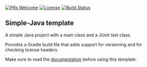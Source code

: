 [![PRs Welcome](https://img.shields.io/badge/PRs-welcome-brightgreen.svg?style=flat-square)](http://makeapullrequest.com)
[![License](https://img.shields.io/badge/License-Apache%202.0-blue.svg)](https://github.com/boothub-org/boothub-template-simple-java/blob/master/LICENSE)
[![Build Status](https://img.shields.io/travis/boothub-org/boothub-template-simple-java/master.svg?label=Build)](https://travis-ci.org/boothub-org/boothub-template-simple-java)
## Simple-Java template ##

A simple Java project with a main class and a JUnit test class.

Provides a Gradle build file that adds support for versioning and for checking license headers.

Make sure to read the [documentation](http://simple-java.boothub.org) before using this template.
